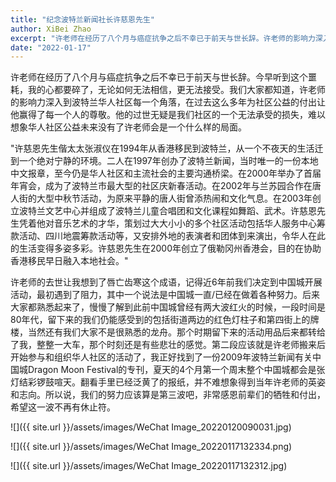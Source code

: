 ```yaml
---
title: "纪念波特兰新闻社长许慈恩先生"
author: XiBei Zhao
excerpt: "许老师在经历了八个月与癌症抗争之后不幸已于前天与世长辞。许老师的影响力深入到波特兰华人社区每一个角落，在过去这么多年为社区公益的付出让他赢得了每一个人的尊敬。他的过世无疑是我们社区的一个无法承受的损失。"
date: "2022-01-17"
---
```


许老师在经历了八个月与癌症抗争之后不幸已于前天与世长辞。今早听到这个噩耗，我的心都要碎了，无论如何无法相信，更无法接受。我们大家都知道，许老师的影响力深入到波特兰华人社区每一个角落，在过去这么多年为社区公益的付出让他赢得了每一个人的尊敬。他的过世无疑是我们社区的一个无法承受的损失，难以想象华人社区公益未来没有了许老师会是一个什么样的局面。

"许慈恩先生偕太太张淑仪在1994年从香港移民到波特兰，从一个不夜天的生活迁到一个绝对宁静的环境。二人在1997年创办了波特兰新闻，当时唯一的一份本地中文报章，至今仍是华人社区和主流社会的主要沟通桥梁。在2000年举办了首届年宵会，成为了波特兰市最大型的社区庆新春活动。在2002年与兰苏园合作在唐人街的大型中秋节活动，为原来平静的唐人街曾添热闹和文化气息。在2003年创立波特兰文艺中心并组成了波特兰儿童合唱团和文化课程如舞蹈、武术。许慈恩先生凭着他对音乐艺术的才华，策划过大大小小的多个社区活动包括华人服务中心筹款活动、四川地震筹款活动等，又安排外地的表演者和团体到来演出，令华人在此的生活变得多姿多彩。许慈恩先生在2000年创立了俄勒冈州香港会，目的在协助香港移民早日融入本地社会。"

许老师的去世让我想到了唇亡齿寒这个成语，记得近6年前我们决定到中国城开展活动，最初遇到了阻力，其中一个说法是中国城一直/已经在做着各种努力。后来大家都熟悉起来了，慢慢了解到此前中国城曾经有两大波红火的时候，一段时间是80年代，留下来的我们仍能感受到的包括街道两边的红色灯柱子和第四街上的牌楼，当然还有我们大家不是很熟悉的龙舟。那个时期留下来的活动用品后来都转给了我，整整一大车，那个时刻还是有些悲壮的感觉。第二段应该就是许老师搬来后开始参与和组织华人社区的活动了，我正好找到了一份2009年波特兰新闻有关中国城Dragon Moon Festival的专刊，夏天的4个月第一个周末整个中国城都会是张灯结彩锣鼓喧天。翻看手里已经泛黄了的报纸，并不难想象得到当年许老师的英姿和志向。所以说，我们的努力应该算是第三波吧，非常感恩前辈们的牺牲和付出，希望这一波不再有休止符。

![]({{ site.url }}/assets/images/WeChat Image_20220120090031.jpg)

![]({{ site.url }}/assets/images/WeChat Image_20220117132334.png)

![]({{ site.url }}/assets/images/WeChat Image_20220117132312.jpg)
